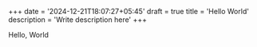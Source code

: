 +++
date = '2024-12-21T18:07:27+05:45'
draft = true
title = 'Hello World'
description = 'Write description here'
+++

Hello, World
